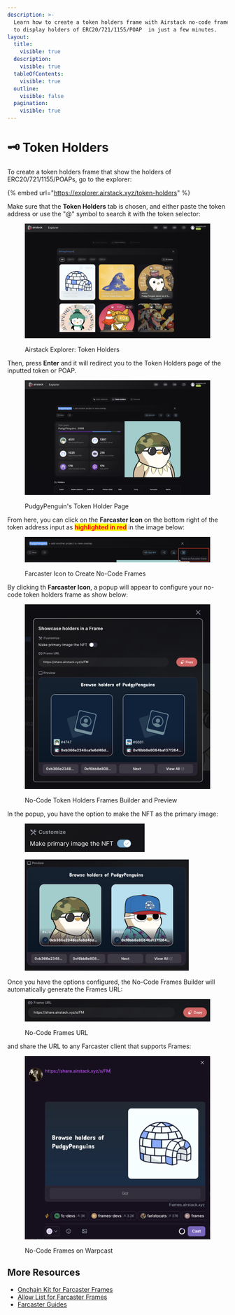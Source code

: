 ```yaml
---
description: >-
  Learn how to create a token holders frame with Airstack no-code frames builder
  to display holders of ERC20/721/1155/POAP  in just a few minutes.
layout:
  title:
    visible: true
  description:
    visible: true
  tableOfContents:
    visible: true
  outline:
    visible: false
  pagination:
    visible: true
---
```


# 🗝️ Token Holders

To create a token holders frame that show the holders of ERC20/721/1155/POAPs, go to the explorer:

{% embed url="https://explorer.airstack.xyz/token-holders" %}

Make sure that the **Token Holders** tab is chosen, and either paste the token address or use the "@" symbol to search it with the token selector:

<figure><img src="../../../.gitbook/assets/Screenshot 2024-03-01 at 01.18.56.png" alt=""><figcaption><p>Airstack Explorer: Token Holders</p></figcaption></figure>

Then, press **Enter** and it will redirect you to the Token Holders page of the inputted token or POAP.

<figure><img src="../../../.gitbook/assets/Screenshot 2024-03-01 at 00.58.16.png" alt=""><figcaption><p>PudgyPenguin's Token Holder Page</p></figcaption></figure>

From here, you can click on the **Farcaster Icon** on the bottom right of the token address input as <mark style="color:red;">**highlighted in red**</mark> in the image below:

<figure><img src="../../../.gitbook/assets/Screenshot 2024-03-01 at 01.01.26.png" alt=""><figcaption><p>Farcaster Icon to Create No-Code Frames</p></figcaption></figure>

By clicking th **Farcaster Icon**, a popup will appear to configure your no-code token holders frame as show below:

<figure><img src="../../../.gitbook/assets/Screenshot 2024-03-01 at 01.03.37.png" alt=""><figcaption><p>No-Code Token Holders Frames Builder and Preview</p></figcaption></figure>

In the popup, you have the option to make the NFT as the primary image:

<div data-full-width="true">

<figure><img src="../../../.gitbook/assets/Screenshot 2024-03-01 at 01.07.07.png" alt="" width="274"><figcaption></figcaption></figure>

 

<figure><img src="../../../.gitbook/assets/Screenshot 2024-03-01 at 01.07.13.png" alt="" width="375"><figcaption></figcaption></figure>

</div>

Once you have the options configured, the No-Code Frames Builder will automatically generate the Frames URL:

<figure><img src="../../../.gitbook/assets/Screenshot 2024-03-01 at 01.04.51.png" alt=""><figcaption><p>No-Code Frames URL</p></figcaption></figure>

and share the URL to any Farcaster client that supports Frames:

<figure><img src="../../../.gitbook/assets/Screenshot 2024-03-01 at 01.05.52.png" alt=""><figcaption><p>No-Code Frames on Warpcast</p></figcaption></figure>

## More Resources

* [Onchain Kit for Farcaster Frames](../../farcaster/airstack-onchain-kit-for-farcaster-frames.md)
* [Allow List for Farcaster Frames](../../farcaster/allow-lists-for-farcaster-frames.md)
* [Farcaster Guides](../../farcaster/)
